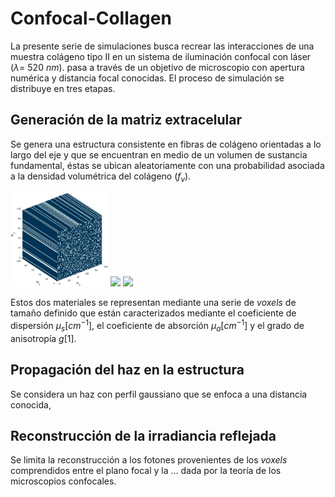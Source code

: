 # Confocal-Collagen
La presente serie de simulaciones busca recrear las interacciones de una muestra colágeno tipo II en un sistema de iluminación confocal con láser ($\lambda=$ 520 $nm$).  pasa a través de un objetivo de microscopio con apertura numérica y distancia focal conocidas. El proceso de simulación se distribuye en tres etapas.

## Generación de la matriz extracelular
Se genera una estructura consistente en fibras de colágeno orientadas a lo largo del eje y que se encuentran en medio de un volumen de sustancia fundamental, éstas se ubican aleatoriamente con una probabilidad asociada a la densidad volumétrica del colágeno ($f_{v}$).

<img src='./Figuras/Estructura simulada.png' width=31%> <img src='./Figuras/Sección longitudinal.png' width=31%> <img src='./Figuras/Sección transversal.png' width=31%><img>

Estos dos materiales se representan mediante una serie de _voxels_ de tamaño definido que están caracterizados mediante el coeficiente de dispersión $\mu_{s} [cm^{-1}]$, el coeficiente de absorción $\mu_{a} [cm^{-1}]$ y el grado de anisotropía $g[1]$.

## Propagación del haz en la estructura
Se considera un haz con perfil gaussiano que se enfoca a una distancia conocida, 

## Reconstrucción de la irradiancia reflejada
Se limita la reconstrucción a los fotones provenientes de los _voxels_ comprendidos entre el plano focal y la ... dada por la teoría de los microscopios confocales. 
